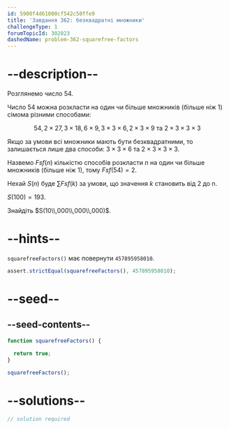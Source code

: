 ```yaml
---
id: 5900f4d61000cf542c50ffe9
title: 'Завдання 362: безквадратні множники'
challengeType: 1
forumTopicId: 302023
dashedName: problem-362-squarefree-factors
---
```


# --description--

Розглянемо число 54.

Число 54 можна розкласти на один чи більше множників (більше ніж 1) сімома різними способами:

$$54, 2 × 27, 3 × 18, 6 × 9, 3 × 3 × 6, 2 × 3 × 9 \text{ та } 2 × 3 × 3 × 3$$

Якщо за умови всі множники мають бути безквадратними, то залишається лише два способи: $3 × 3 × 6$ та $2 × 3 × 3 × 3$.

Назвемо $Fsf(n)$ кількістю способів розкласти $n$ на один чи більше множників (більше ніж 1), тому $Fsf(54) = 2$.

Нехай $S(n)$ буде $\sum Fsf(k)$ за умови, що значення $k$ становить від 2 до n.

$S(100) = 193$.

Знайдіть $S(10\\,000\\,000\\,000)$.

# --hints--

`squarefreeFactors()` має повернути `457895958010`.

```js
assert.strictEqual(squarefreeFactors(), 457895958010);
```

# --seed--

## --seed-contents--

```js
function squarefreeFactors() {

  return true;
}

squarefreeFactors();
```

# --solutions--

```js
// solution required
```
